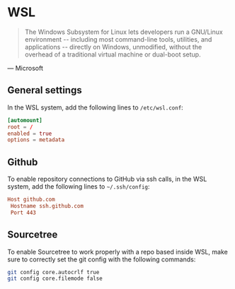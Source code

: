 # WSL

> The Windows Subsystem for Linux lets developers run a GNU/Linux environment -- including most command-line tools, utilities, and applications -- directly on Windows, unmodified, without the overhead of a traditional virtual machine or dual-boot setup.

&mdash; Microsoft

## General settings

In the WSL system, add the following lines to `/etc/wsl.conf`:

```conf
[automount]
root = /
enabled = true
options = metadata
```

## Github

To enable repository connections to GitHub via ssh calls, in the WSL system, add the following lines to `~/.ssh/config`:

```conf
Host github.com
 Hostname ssh.github.com
 Port 443
```

## Sourcetree

To enable Sourcetree to work properly with a repo based inside WSL, make sure to correctly set the git config with the following commands:

```sh
git config core.autocrlf true
git config core.filemode false
```